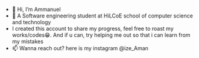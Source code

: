 - 👋 Hi, I’m Ammanuel
- 🌱 A Software engineering student at HiLCoE school of computer science and technology
- I created this account to share my progress, feel free to roast my works/codes😁. And if u can, try helping me out so that i can learn from my mistakes
- 📫 Wanna reach out? here is my instagram @ize_Aman
  

  
<!---
Ize-Aman/Ize-Aman is a ✨ special ✨ repository because its `README.md` (this file) appears on your GitHub profile.
You can click the Preview link to take a look at your changes.
--->
